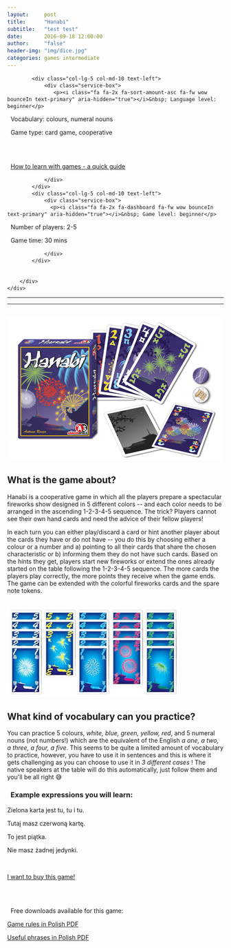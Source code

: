 ```yaml
---
layout:     post
title:      "Hanabi"
subtitle:   "test test"
date:       2016-09-18 12:00:00
author:     "false"
header-img: "img/dice.jpg"
categories: games intermediate
---
```



  <div class="container">
        <div class="row">

            <div class="col-lg-5 col-md-10 text-left">
                <div class="service-box">
                   <p><i class="fa fa-2x fa-sort-amount-asc fa-fw wow bounceIn text-primary" aria-hidden="true"></i>&nbsp; Language level: beginner</p>

<p><i class="fa fa-2x fa-commenting-o fa-fw wow bounceIn text-primary" aria-hidden="true"></i>&nbsp; Vocabulary: colours, numeral nouns</p>

<p><i class="fa fa-2x fa-cubes fa-fw wow bounceIn text-primary" aria-hidden="true"></i>&nbsp; Game type: card game, cooperative </p>

<br>
<br>

<p><i class="fa fa-2x fa-info fa-fw wow bounceIn text-primary" aria-hidden="true"></i>&nbsp; <a href="https://www.google.com" target="_blank">How to learn with games - a quick guide</a> </p>

                </div>
            </div>
            <div class="col-lg-5 col-md-10 text-left">
                <div class="service-box">
                  <p><i class="fa fa-2x fa-dashboard fa-fw wow bounceIn text-primary" aria-hidden="true"></i>&nbsp; Game level: beginner</p>

<p><i class="fa fa-2x fa-child fa-fw wow bounceIn text-primary" aria-hidden="true"></i>&nbsp; Number of players: 2-5</p>

<p><i class="fa fa-2x fa-hourglass-start fa-fw wow bounceIn text-primary" aria-hidden="true"></i>&nbsp; Game time: 30 mins</p>

                </div>
            </div>
           
           
        </div>
    </div>
           
<hr>
<hr>
<br>


<img src="/img/portfolio/hanabi-box.jpg" alt="alt text" width="500" >

## What is the game about?

Hanabi is a cooperative game in which all the players prepare a spectacular fireworks show designed in 5 different colors -- and each color needs to be arranged in the ascending 1-2-3-4-5 sequence. The trick? Players cannot see their own hand cards and need the advice of their fellow players! <br>

In each turn you can either play/discard a card or hint another player about the cards they have or do not have -- you do this by choosing either a colour or a number and a) pointing to all their cards that share the chosen characteristic or b) informing them they do not have such cards. Based on the hints they get, players start new fireworks or extend the ones already started on the table following the 1-2-3-4-5 sequence. The more cards the players play correctly, the more points they receive when the game ends. The game can be extended with the colorful fireworks cards and the spare note tokens.
 
<br>
 

<img src="/img/portfolio/hanabi-cards.jpg" alt="alt text" width="400" >

<br>

## What kind of vocabulary can you practice?

You can practice 5 colours, *white, blue, green, yellow, red*, and 5 numeral nouns (not numbers!) which are the equivalent of the English *a one, a two, a three, a four, a five*. This seems to be quite a limited amount of vocabulary to practice, however, you have to use it in sentences and this is where it gets challenging as you can choose to use it in *3 different cases* ! The native speakers at the table will do this automatically, just follow them and you'll be all right 😅


<h3><i class="fa fa-2x fa-commenting fa-fw wow bounceIn text-primary" aria-hidden="true"></i>&nbsp; Example expressions you will learn:</h3>


<p>Zielona karta jest tu, tu i tu.</p>
<p>Tutaj masz czerwoną kartę.</p>
<p>To jest piątka.</p>
<p>Nie masz żadnej jedynki.</p>


<br>


<a href="#contact" class="btn btn-outline btn-xl page-scroll">I want to buy this game!</a>

<br>
<br>

<p><i class="fa fa-2x fa-download fa-fw wow bounceIn text-primary" aria-hidden="true"></i>&nbsp; Free downloads available for this game: </p>

[Game rules in Polish PDF](https://www.google.com)

[Useful phrases in Polish PDF](https://www.google.com)






